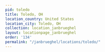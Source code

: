 ```yaml
---
pid: toledo
title: Toledo, OH
location_country: United States
location_city: Toledo, OH
collection: location_janbrueghel
layout: locationpage_janbrueghel
order: '134'
permalink: "/janbrueghel/locations/toledo/"
---
```

